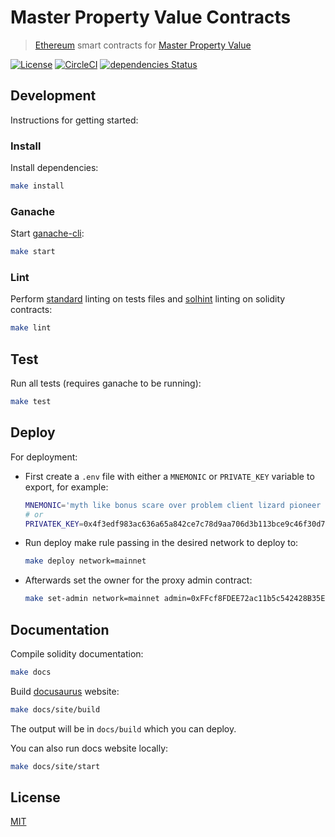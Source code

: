 # Master Property Value Contracts

> [Ethereum](https://www.ethereum.org/) smart contracts for [Master Property Value](https://mpv.world/)

[![License](http://img.shields.io/badge/license-MIT-blue.svg)](https://raw.githubusercontent.com/levelkdev/master-property-value-token/master/LICENSE)
[![CircleCI](https://circleci.com/gh/levelkdev/master-property-value-token.svg?style=svg&circle-token=b94fe4a0faefdcfdbfef6b1516e77c262dd41a08)](https://circleci.com/gh/levelkdev/master-property-value-token)
[![dependencies Status](https://david-dm.org/levelkdev/master-property-value-token/status.svg)](https://david-dm.org/levelkdev/master-property-value-token)

## Development

Instructions for getting started:

### Install

Install dependencies:

```bash
make install
```

### Ganache

Start [ganache-cli](https://github.com/trufflesuite/ganache-cli):

```bash
make start
```

### Lint

Perform [standard](https://standardjs.com/) linting on tests files and [solhint](https://github.com/protofire/solhint) linting on solidity contracts:

```bash
make lint
```

## Test

Run all tests (requires ganache to be running):

```bash
make test
```

## Deploy

For deployment:

  - First create a `.env` file with either a `MNEMONIC` or `PRIVATE_KEY` variable to export, for example:

    ```bash
    MNEMONIC='myth like bonus scare over problem client lizard pioneer submit female collect'
    # or
    PRIVATEK_KEY=0x4f3edf983ac636a65a842ce7c78d9aa706d3b113bce9c46f30d7d21715b23b1d
    ```
  - Run deploy make rule passing in the desired network to deploy to:

    ```bash
    make deploy network=mainnet
    ```

  - Afterwards set the owner for the proxy admin contract:

    ```bash
    make set-admin network=mainnet admin=0xFFcf8FDEE72ac11b5c542428B35EEF5769C409f0
    ```

## Documentation

Compile solidity documentation:

```bash
make docs
```

Build [docusaurus](https://docusaurus.io/) website:

```bash
make docs/site/build
```

The output will be in `docs/build` which you can deploy.

You can also run docs website locally:

```bash
make docs/site/start
```

## License

[MIT](LICENSE)
